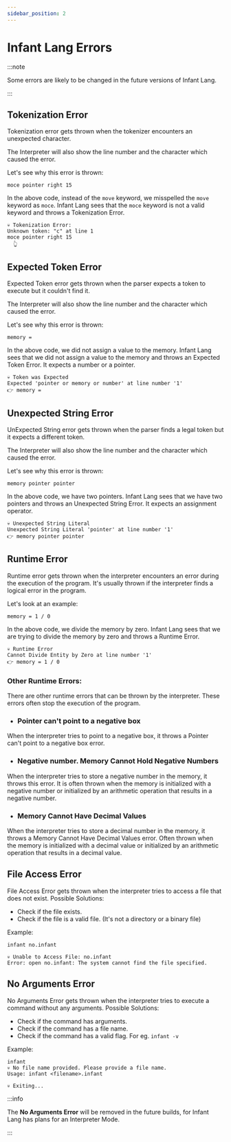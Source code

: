 ```yaml
---
sidebar_position: 2
---
```


# Infant Lang Errors

:::note

Some errors are likely to be changed in the future versions of Infant Lang.

:::

## Tokenization Error

Tokenization error gets thrown when the tokenizer encounters an unexpected character.

The Interpreter will also show the line number and the character which caused the error.

Let's see why this error is thrown:

```infant title="token.infant"
moce pointer right 15
```

In the above code, instead of the `move` keyword, we misspelled the `move` keyword as `moce`. Infant Lang sees that the `moce` keyword is not a valid keyword and throws a Tokenization Error.

```shell
💀 Tokenization Error:
Unknown token: "c" at line 1
moce pointer right 15
  👆
```

## Expected Token Error

Expected Token error gets thrown when the parser expects a token to execute but it couldn't find it. 

The Interpreter will also show the line number and the character which caused the error.

Let's see why this error is thrown:

```infant title="expected.infant"
memory = 
```

In the above code, we did not assign a value to the memory. Infant Lang sees that we did not assign a value to the memory and throws an Expected Token Error. It expects a number or a pointer.

```shell
💀 Token was Expected
Expected 'pointer or memory or number' at line number '1'
👉 memory =
```

## Unexpected String Error

UnExpected String error gets thrown when the parser finds a legal token but it expects a different token. 

The Interpreter will also show the line number and the character which caused the error.

Let's see why this error is thrown:

```infant title="unexpected.infant"
memory pointer pointer
```

In the above code, we have two pointers. Infant Lang sees that we have two pointers and throws an Unexpected String Error. It expects an assignment operator.

```shell
💀 Unexpected String Literal
Unexpected String Literal 'pointer' at line number '1'
👉 memory pointer pointer
```

## Runtime Error

Runtime error gets thrown when the interpreter encounters an error during the execution of the program. It's usually thrown if the interpreter finds a logical error in the program.

Let's look at an example:
```infant title="runtime.infant"
memory = 1 / 0
```

In the above code, we divide the memory by zero. Infant Lang sees that we are trying to divide the memory by zero and throws a Runtime Error.

```shell
💀 Runtime Error
Cannot Divide Entity by Zero at line number '1'
👉 memory = 1 / 0
```

### Other Runtime Errors:
There are other runtime errors that can be thrown by the interpreter. These errors often stop the execution of the program.

- ### Pointer can't point to a negative box
When the interpreter tries to point to a negative box, it throws a Pointer can't point to a negative box error.

- ### Negative number. Memory Cannot Hold Negative Numbers
When the interpreter tries to store a negative number in the memory, it throws this error. It is often thrown when the memory is initialized with a negative number or initialized by an arithmetic operation that results in a negative number.

- ### Memory Cannot Have Decimal Values
When the interpreter tries to store a decimal number in the memory, it throws a Memory Cannot Have Decimal Values error. Often thrown when the memory is initialized with a decimal value or initialized by an arithmetic operation that results in a decimal value.

## File Access Error
File Access Error gets thrown when the interpreter tries to access a file that does not exist.
Possible Solutions: 
- Check if the file exists.
- Check if the file is a valid file. (It's not a directory or a binary file)

Example:
```shell
infant no.infant

💀 Unable to Access File: no.infant
Error: open no.infant: The system cannot find the file specified.
```

## No Arguments Error
No Arguments Error gets thrown when the interpreter tries to execute a command without any arguments.
Possible Solutions: 
- Check if the command has arguments.
- Check if the command has a file name.
- Check if the command has a valid flag. For eg. `infant -v`

Example:
```shell
infant
💀 No file name provided. Please provide a file name.
Usage: infant <filename>.infant

💀 Exiting...
```

:::info

The **No Arguments Error** will be removed in the future builds, for Infant Lang has plans for an Interpreter Mode.

:::